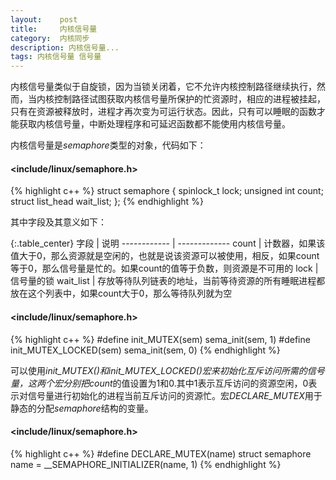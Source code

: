 ```yaml
---
layout:    post
title:     内核信号量
category:  内核同步
description: 内核信号量...
tags: 内核信号量 信号量
---
```

内核信号量类似于自旋锁，因为当锁关闭着，它不允许内核控制路径继续执行，然而，当内核控制路径试图获取内核信号量所保护的忙资源时，相应的进程被挂起，只有在资源被释放时，进程才再次变为可运行状态。因此，只有可以睡眠的函数才能获取内核信号量，中断处理程序和可延迟函数都不能使用内核信号量。

内核信号量是*semaphore*类型的对象，代码如下：

#### <include/linux/semaphore.h> ####

{% highlight c++ %}
struct semaphore {
    spinlock_t        lock;
    unsigned int      count;
    struct list_head  wait_list;
};
{% endhighlight %}

其中字段及其意义如下：

{:.table_center}
字段                  | 说明
------------          | -------------
count                 | 计数器，如果该值大于0，那么资源就是空闲的，也就是说该资源可以被使用，相反，如果count等于0，那么信号量是忙的。如果count的值等于负数，则资源是不可用的
lock                  | 信号量的锁
wait_list             | 存放等待队列链表的地址，当前等待资源的所有睡眠进程都放在这个列表中，如果count大于0，那么等待队列就为空

#### <include/linux/semaphore.h> ####

{% highlight c++ %}
#define init_MUTEX(sem)         sema_init(sem, 1)
#define init_MUTEX_LOCKED(sem)  sema_init(sem, 0)
{% endhighlight %}

可以使用*init_MUTEX()*和*init_MUTEX_LOCKED()*宏来初始化互斥访问所需的信号量，这两个宏分别把*count*的值设置为1和0.其中1表示互斥访问的资源空闲，0表示对信号量进行初始化的进程当前互斥访问的资源忙。宏*DECLARE_MUTEX*用于静态的分配*semaphore*结构的变量。

#### <include/linux/semaphore.h> ####

{% highlight c++ %}
#define DECLARE_MUTEX(name)
    struct semaphore name = __SEMAPHORE_INITIALIZER(name, 1)
{% endhighlight %}